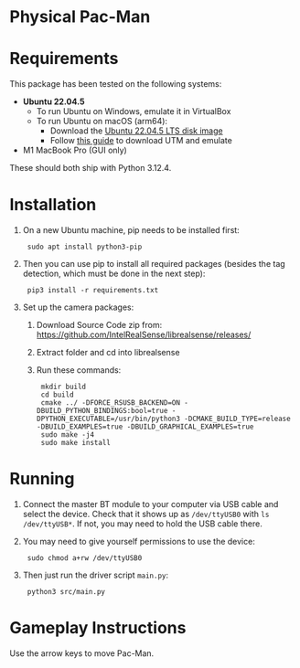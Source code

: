 # Physical Pac-Man
# Requirements
This package has been tested on the following systems:
- **Ubuntu 22.04.5**
	- To run Ubuntu on Windows, emulate it in VirtualBox
	- To run Ubuntu on macOS (arm64):
		- Download the [Ubuntu 22.04.5 LTS disk image](https://cdimage.ubuntu.com/releases/22.04.3/release/)
		- Follow [this guide](https://techblog.shippio.io/how-to-run-an-ubuntu-22-04-vm-on-m1-m2-apple-silicon-9554adf4fda1) to download UTM and emulate
- M1 MacBook Pro (GUI only)

These should both ship with Python 3.12.4.

# Installation
1. On a new Ubuntu machine, pip needs to be installed first:

		sudo apt install python3-pip

2. Then you can use pip to install all required packages (besides the tag detection, which must be done in the next step):

		pip3 install -r requirements.txt

3. Set up the camera packages:
	1. Download Source Code zip from: https://github.com/IntelRealSense/librealsense/releases/
	2. Extract folder and cd into librealsense
	3. Run these commands:

			mkdir build
			cd build
			cmake ../ -DFORCE_RSUSB_BACKEND=ON -DBUILD_PYTHON_BINDINGS:bool=true -DPYTHON_EXECUTABLE=/usr/bin/python3 -DCMAKE_BUILD_TYPE=release -DBUILD_EXAMPLES=true -DBUILD_GRAPHICAL_EXAMPLES=true
			sudo make -j4
			sudo make install

# Running
1. Connect the master BT module to your computer via USB cable and select the device. Check that it shows up as `/dev/ttyUSB0` with `ls /dev/ttyUSB*`. If not, you may need to hold the USB cable there.
2. You may need to give yourself permissions to use the device:

		sudo chmod a+rw /dev/ttyUSB0

3. Then just run the driver script `main.py`:

		python3 src/main.py

# Gameplay Instructions
Use the arrow keys to move Pac-Man.

